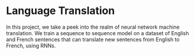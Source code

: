 # Language Translation

In this project, we take a peek into the realm of neural network machine translation. We train a sequence to sequence model on a dataset of English and French sentences that can translate new sentences from English to French, using RNNs.